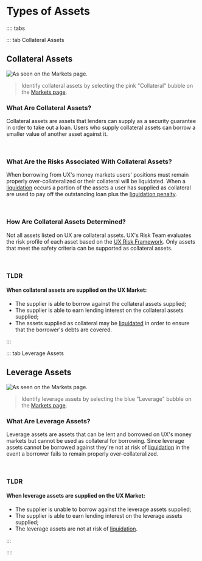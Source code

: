# Types of Assets



:::: tabs

::: tab Collateral Assets

## Collateral Assets

![As seen on the Markets page.](/bg/collateral-bubble.png)

> Identify collateral assets by selecting the pink "Collateral" bubble on the [Markets page](https://app.umee.cc/#/markets).

### What Are Collateral Assets?

Collateral assets are assets that lenders can supply as a security guarantee in order to take out a loan. Users who supply collateral assets can borrow a smaller value of another asset against it. 

<br>

### What Are the Risks Associated With Collateral Assets?

When borrowing from UX's money markets users' positions must remain properly over-collateralized or their collateral will be liquidated. When a [liquidation](/learn-the-basics/umee-basics/common-terms.html#liquidation) occurs a portion of the assets a user has supplied as collateral are used to pay off the outstanding loan plus the [liquidation penalty](/learn-the-basics/umee-basics/common-terms.html#liquidation-penalty). 

<br>

### How Are Collateral Assets Determined?

Not all assets listed on UX are collateral assets. UX's Risk Team evaluates the risk profile of each asset based on the [UX Risk Framework](/governance/asset-listing/risk-assessment-methodology). Only assets that meet the safety criteria can be supported as collateral assets.

<br>

### TLDR

#### When collateral assets are supplied on the UX Market:
- The supplier is able to borrow against the collateral assets supplied;
- The supplier is able to earn lending interest on the collateral assets supplied;
- The assets supplied as collateral may be [liquidated](/learn-the-basics/umee-basics/common-terms.html#liquidation) in order to ensure that the borrower's debts are covered.

:::

::: tab Leverage Assets

## Leverage Assets

![As seen on the Markets page.](/bg/leverage-bubble.png)

> Identify leverage assets by selecting the blue "Leverage" bubble on the [Markets page](https://app.umee.cc/#/markets).

### What Are Leverage Assets?

Leverage assets are assets that can be lent and borrowed on UX's money markets but cannot be used as collateral for borrowing. Since leverage assets cannot be borrowed against they're not at risk of [liquidation](/learn-the-basics/umee-basics/common-terms.html#liquidation) in the event a borrower fails to remain properly over-collateralized.

<br>

### TLDR

#### When leverage assets are supplied on the UX Market:
- The supplier is unable to borrow against the leverage assets supplied;
- The supplier is able to earn lending interest on the leverage assets supplied;
- The leverage assets are not at risk of [liquidation](/learn-the-basics/umee-basics/common-terms.html#liquidation).

:::

::::

